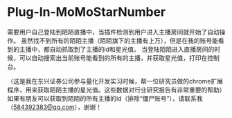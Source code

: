 # Plug-In-MoMoStarNumber
需要用户自己登陆到陌陌直播中，当插件检测到用户进入主播房间就开始了自动操作。
虽然找不到所有的陌陌主播（陌陌旗下的主播有上万），但是在我的账号能看到的主播中，都自动抓取到了主播的id和星光值。
当登陆陌陌进入直播房间的时候，可以自动搜索出当前账号能看到的所有的主播，并获取星光值，打印在控制台。

（这是我在东兴证券公司参与量化开发实习时候，帮一位研究员做的chrome扩展程序，用来获取陌陌主播的星光值。这些数据对行业研究报告有非常重要的帮助）
如果有朋友可以获取到陌陌的所有主播的id（排除“僵尸账号”），请联系我（584392383@qq.com），谢谢！
